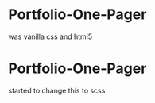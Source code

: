 # Portfolio-One-Pager
was vanilla css and html5

# Portfolio-One-Pager
started to change this to scss